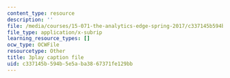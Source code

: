 ```yaml
---
content_type: resource
description: ''
file: /media/courses/15-071-the-analytics-edge-spring-2017/c337145b594b5e5aba3867371fe129bb_cllmFIIbzrc.vtt
file_type: application/x-subrip
learning_resource_types: []
ocw_type: OCWFile
resourcetype: Other
title: 3play caption file
uid: c337145b-594b-5e5a-ba38-67371fe129bb
---
```

